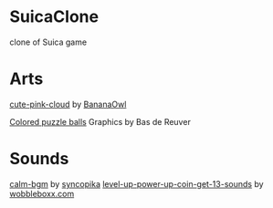 # SuicaClone

clone of Suica game

# Arts

[cute-pink-cloud](https://opengameart.org/content/cute-pink-cloud) by [BananaOwl](https://opengameart.org/users/bananaowl)

[Colored puzzle balls](https://opengameart.org/content/colored-puzzle-balls) Graphics by Bas de Reuver

# Sounds

[calm-bgm](https://opengameart.org/content/calm-bgm) by [syncopika](https://opengameart.org/users/syncopika)
[level-up-power-up-coin-get-13-sounds](https://opengameart.org/content/level-up-power-up-coin-get-13-sounds) by [wobbleboxx.com](https://opengameart.org/users/wobbleboxx)